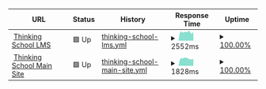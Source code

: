 <!--start: status pages-->
<!-- This summary is generated by Upptime (https://github.com/upptime/upptime) -->
<!-- Do not edit this manually, your changes will be overwritten -->
<!-- prettier-ignore -->
| URL | Status | History | Response Time | Uptime |
| --- | ------ | ------- | ------------- | ------ |
| <img alt="" src="https://icons.duckduckgo.com/ip3/lms.thinkingschool.vn.ico" height="13"> [Thinking School LMS](https://lms.thinkingschool.vn) | 🟩 Up | [thinking-school-lms.yml](https://github.com/thinkingschool/upptime/commits/HEAD/history/thinking-school-lms.yml) | <details><summary><img alt="Response time graph" src="./graphs/thinking-school-lms/response-time-week.png" height="20"> 2552ms</summary><br><a href="https://thinkingschool.github.io/upptime/history/thinking-school-lms"><img alt="Response time 2552" src="https://img.shields.io/endpoint?url=https%3A%2F%2Fraw.githubusercontent.com%2Fthinkingschool%2Fupptime%2FHEAD%2Fapi%2Fthinking-school-lms%2Fresponse-time.json"></a><br><a href="https://thinkingschool.github.io/upptime/history/thinking-school-lms"><img alt="24-hour response time 2552" src="https://img.shields.io/endpoint?url=https%3A%2F%2Fraw.githubusercontent.com%2Fthinkingschool%2Fupptime%2FHEAD%2Fapi%2Fthinking-school-lms%2Fresponse-time-day.json"></a><br><a href="https://thinkingschool.github.io/upptime/history/thinking-school-lms"><img alt="7-day response time 2552" src="https://img.shields.io/endpoint?url=https%3A%2F%2Fraw.githubusercontent.com%2Fthinkingschool%2Fupptime%2FHEAD%2Fapi%2Fthinking-school-lms%2Fresponse-time-week.json"></a><br><a href="https://thinkingschool.github.io/upptime/history/thinking-school-lms"><img alt="30-day response time 2552" src="https://img.shields.io/endpoint?url=https%3A%2F%2Fraw.githubusercontent.com%2Fthinkingschool%2Fupptime%2FHEAD%2Fapi%2Fthinking-school-lms%2Fresponse-time-month.json"></a><br><a href="https://thinkingschool.github.io/upptime/history/thinking-school-lms"><img alt="1-year response time 2552" src="https://img.shields.io/endpoint?url=https%3A%2F%2Fraw.githubusercontent.com%2Fthinkingschool%2Fupptime%2FHEAD%2Fapi%2Fthinking-school-lms%2Fresponse-time-year.json"></a></details> | <details><summary><a href="https://thinkingschool.github.io/upptime/history/thinking-school-lms">100.00%</a></summary><a href="https://thinkingschool.github.io/upptime/history/thinking-school-lms"><img alt="All-time uptime 100.00%" src="https://img.shields.io/endpoint?url=https%3A%2F%2Fraw.githubusercontent.com%2Fthinkingschool%2Fupptime%2FHEAD%2Fapi%2Fthinking-school-lms%2Fuptime.json"></a><br><a href="https://thinkingschool.github.io/upptime/history/thinking-school-lms"><img alt="24-hour uptime 100.00%" src="https://img.shields.io/endpoint?url=https%3A%2F%2Fraw.githubusercontent.com%2Fthinkingschool%2Fupptime%2FHEAD%2Fapi%2Fthinking-school-lms%2Fuptime-day.json"></a><br><a href="https://thinkingschool.github.io/upptime/history/thinking-school-lms"><img alt="7-day uptime 100.00%" src="https://img.shields.io/endpoint?url=https%3A%2F%2Fraw.githubusercontent.com%2Fthinkingschool%2Fupptime%2FHEAD%2Fapi%2Fthinking-school-lms%2Fuptime-week.json"></a><br><a href="https://thinkingschool.github.io/upptime/history/thinking-school-lms"><img alt="30-day uptime 100.00%" src="https://img.shields.io/endpoint?url=https%3A%2F%2Fraw.githubusercontent.com%2Fthinkingschool%2Fupptime%2FHEAD%2Fapi%2Fthinking-school-lms%2Fuptime-month.json"></a><br><a href="https://thinkingschool.github.io/upptime/history/thinking-school-lms"><img alt="1-year uptime 100.00%" src="https://img.shields.io/endpoint?url=https%3A%2F%2Fraw.githubusercontent.com%2Fthinkingschool%2Fupptime%2FHEAD%2Fapi%2Fthinking-school-lms%2Fuptime-year.json"></a></details>
| <img alt="" src="https://icons.duckduckgo.com/ip3/thinkingschool.vn.ico" height="13"> [Thinking School Main Site](https://thinkingschool.vn) | 🟩 Up | [thinking-school-main-site.yml](https://github.com/thinkingschool/upptime/commits/HEAD/history/thinking-school-main-site.yml) | <details><summary><img alt="Response time graph" src="./graphs/thinking-school-main-site/response-time-week.png" height="20"> 1828ms</summary><br><a href="https://thinkingschool.github.io/upptime/history/thinking-school-main-site"><img alt="Response time 1828" src="https://img.shields.io/endpoint?url=https%3A%2F%2Fraw.githubusercontent.com%2Fthinkingschool%2Fupptime%2FHEAD%2Fapi%2Fthinking-school-main-site%2Fresponse-time.json"></a><br><a href="https://thinkingschool.github.io/upptime/history/thinking-school-main-site"><img alt="24-hour response time 1828" src="https://img.shields.io/endpoint?url=https%3A%2F%2Fraw.githubusercontent.com%2Fthinkingschool%2Fupptime%2FHEAD%2Fapi%2Fthinking-school-main-site%2Fresponse-time-day.json"></a><br><a href="https://thinkingschool.github.io/upptime/history/thinking-school-main-site"><img alt="7-day response time 1828" src="https://img.shields.io/endpoint?url=https%3A%2F%2Fraw.githubusercontent.com%2Fthinkingschool%2Fupptime%2FHEAD%2Fapi%2Fthinking-school-main-site%2Fresponse-time-week.json"></a><br><a href="https://thinkingschool.github.io/upptime/history/thinking-school-main-site"><img alt="30-day response time 1828" src="https://img.shields.io/endpoint?url=https%3A%2F%2Fraw.githubusercontent.com%2Fthinkingschool%2Fupptime%2FHEAD%2Fapi%2Fthinking-school-main-site%2Fresponse-time-month.json"></a><br><a href="https://thinkingschool.github.io/upptime/history/thinking-school-main-site"><img alt="1-year response time 1828" src="https://img.shields.io/endpoint?url=https%3A%2F%2Fraw.githubusercontent.com%2Fthinkingschool%2Fupptime%2FHEAD%2Fapi%2Fthinking-school-main-site%2Fresponse-time-year.json"></a></details> | <details><summary><a href="https://thinkingschool.github.io/upptime/history/thinking-school-main-site">100.00%</a></summary><a href="https://thinkingschool.github.io/upptime/history/thinking-school-main-site"><img alt="All-time uptime 100.00%" src="https://img.shields.io/endpoint?url=https%3A%2F%2Fraw.githubusercontent.com%2Fthinkingschool%2Fupptime%2FHEAD%2Fapi%2Fthinking-school-main-site%2Fuptime.json"></a><br><a href="https://thinkingschool.github.io/upptime/history/thinking-school-main-site"><img alt="24-hour uptime 100.00%" src="https://img.shields.io/endpoint?url=https%3A%2F%2Fraw.githubusercontent.com%2Fthinkingschool%2Fupptime%2FHEAD%2Fapi%2Fthinking-school-main-site%2Fuptime-day.json"></a><br><a href="https://thinkingschool.github.io/upptime/history/thinking-school-main-site"><img alt="7-day uptime 100.00%" src="https://img.shields.io/endpoint?url=https%3A%2F%2Fraw.githubusercontent.com%2Fthinkingschool%2Fupptime%2FHEAD%2Fapi%2Fthinking-school-main-site%2Fuptime-week.json"></a><br><a href="https://thinkingschool.github.io/upptime/history/thinking-school-main-site"><img alt="30-day uptime 100.00%" src="https://img.shields.io/endpoint?url=https%3A%2F%2Fraw.githubusercontent.com%2Fthinkingschool%2Fupptime%2FHEAD%2Fapi%2Fthinking-school-main-site%2Fuptime-month.json"></a><br><a href="https://thinkingschool.github.io/upptime/history/thinking-school-main-site"><img alt="1-year uptime 100.00%" src="https://img.shields.io/endpoint?url=https%3A%2F%2Fraw.githubusercontent.com%2Fthinkingschool%2Fupptime%2FHEAD%2Fapi%2Fthinking-school-main-site%2Fuptime-year.json"></a></details>

<!--end: status pages-->

